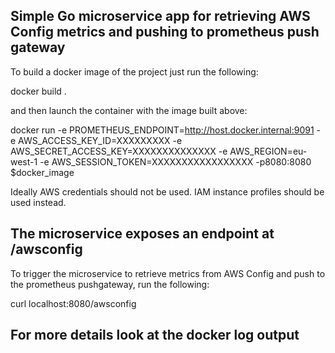 Simple Go microservice app for retrieving AWS Config metrics and pushing to prometheus push gateway
---------------------------------------------------------------------------------------------------
To build a docker image of the project just run the following:

docker build .

and then launch the container with the image built above:


docker run -e PROMETHEUS_ENDPOINT=http://host.docker.internal:9091 -e AWS_ACCESS_KEY_ID=XXXXXXXXX -e AWS_SECRET_ACCESS_KEY=XXXXXXXXXXXXXX -e AWS_REGION=eu-west-1 -e AWS_SESSION_TOKEN=XXXXXXXXXXXXXXXXX  -p8080:8080  $docker_image



Ideally AWS credentials should not be used. IAM instance profiles should be used instead.


## The microservice exposes an endpoint at /awsconfig
To trigger the microservice to retrieve metrics from AWS Config and push to the prometheus pushgateway, run the following:

curl localhost:8080/awsconfig


## For more details look at the docker log output



